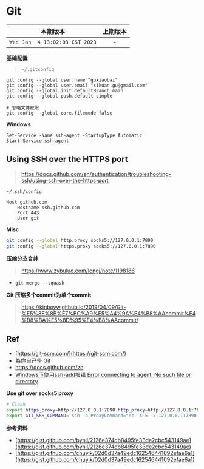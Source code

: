 # Git

|本期版本|上期版本
|:---:|:---:
`Wed Jan  4 13:02:03 CST 2023` | -

**基础配置**

> `~/.gitconfig`

```
git config --global user.name "guxiaobai"
git config --global user.email "sikuan.gu@gmail.com"
git config --global init.defaultBranch main
git config --global push.default simple

# 忽略文件权限
git config --global core.filemode false
```

**Windows**

```
Set-Service -Name ssh-agent -StartupType Automatic
Start-Service ssh-agent
```


## Using SSH over the HTTPS port

> <https://docs.github.com/en/authentication/troubleshooting-ssh/using-ssh-over-the-https-port>

`~/.ssh/config`

```
Host github.com
    Hostname ssh.github.com
    Port 443
    User git
```

**Misc**

```bash
git config --global http.proxy socks5://127.0.0.1:7890
git config --global https.proxy socks5://127.0.0.1:7890
```

**压缩分支合并**

> https://www.zybuluo.com/longj/note/1198186

* `git merge --squash`

**Git 压缩多个commit为单个commit**

> https://kinboyw.github.io/2019/04/09/Git-%E5%8E%8B%E7%BC%A9%E5%A4%9A%E4%B8%AAcommit%E4%B8%BA%E5%8D%95%E4%B8%AAcommit/

## Ref

* [https://git-scm.com/](https://git-scm.com/)
* [為你自己學 Git](https://gitbook.tw/)
* <https://docs.github.com/zh>
* [Windows下使用ssh-add报错 Error connecting to agent: No such file or directory](https://www.cnblogs.com/attackingmilo/p/Windows-ssh-add-error.html)


**Use git over socks5 proxy**

```bash
# Clash
export https_proxy=http://127.0.0.1:7890 http_proxy=http://127.0.0.1:7890 all_proxy=socks5://127.0.0.1:7890
export GIT_SSH_COMMAND='ssh -o ProxyCommand="nc -X 5 -x 127.0.0.1:7890 %h %p"'
```

**参考资料**


* [https://gist.github.com/bynil/2126e374db8495fe33de2cbc543149ae](https://gist.github.com/bynil/2126e374db8495fe33de2cbc543149ae)
* [https://gist.github.com/chuyik/02d0d37a49edc162546441092efae6a1](https://gist.github.com/chuyik/02d0d37a49edc162546441092efae6a1)
